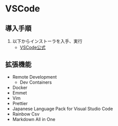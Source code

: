 # VSCode
## 導入手順
1. 以下からインストーラを入手、実行
    - [VSCode公式](https://code.visualstudio.com/download)

## 拡張機能
* Remote Development
    * Dev Containers
* Docker
* Emmet
* Vim
* Prettier
* Japanese Language Pack for Visual Studio Code
* Rainbow Csv
* Markdown All in One
